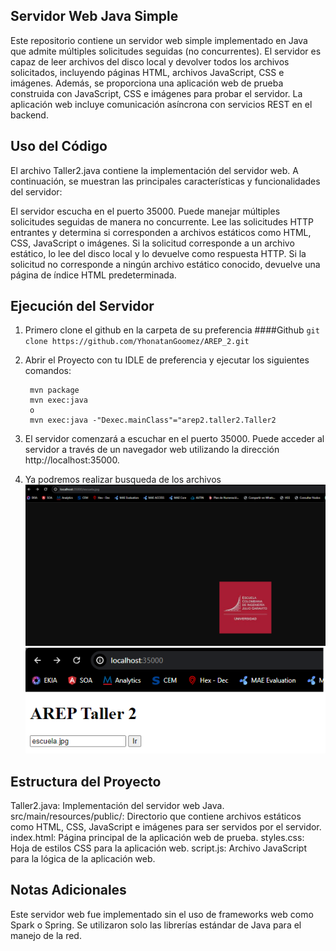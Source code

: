 ## Servidor Web Java Simple
Este repositorio contiene un servidor web simple implementado en Java que admite múltiples solicitudes seguidas (no concurrentes). El servidor es capaz de leer archivos del disco local y devolver todos los archivos solicitados, incluyendo páginas HTML, archivos JavaScript, CSS e imágenes. Además, se proporciona una aplicación web de prueba construida con JavaScript, CSS e imágenes para probar el servidor. La aplicación web incluye comunicación asíncrona con servicios REST en el backend.

## Uso del Código
El archivo Taller2.java contiene la implementación del servidor web. A continuación, se muestran las principales características y funcionalidades del servidor:

El servidor escucha en el puerto 35000.
Puede manejar múltiples solicitudes seguidas de manera no concurrente.
Lee las solicitudes HTTP entrantes y determina si corresponden a archivos estáticos como HTML, CSS, JavaScript o imágenes.
Si la solicitud corresponde a un archivo estático, lo lee del disco local y lo devuelve como respuesta HTTP.
Si la solicitud no corresponde a ningún archivo estático conocido, devuelve una página de índice HTML predeterminada.
## Ejecución del Servidor
1. Primero clone el github en la carpeta de su preferencia
####Github
`git clone https://github.com/YhonatanGoomez/AREP_2.git`
2. Abrir el Proyecto con tu IDLE de preferencia y ejecutar los siguientes comandos:
   
        mvn package
		mvn exec:java
		o
		mvn exec:java -"Dexec.mainClass"="arep2.taller2.Taller2
    
3. El servidor comenzará a escuchar en el puerto 35000. Puede acceder al servidor a través de un navegador web utilizando la dirección http://localhost:35000.
4. Ya podremos realizar busqueda de los archivos
![img.png](src/imagenesgit/imagen1.png)
![img.png](src/imagenesgit/imagen2.png)


## Estructura del Proyecto
Taller2.java: Implementación del servidor web Java.
src/main/resources/public/: Directorio que contiene archivos estáticos como HTML, CSS, JavaScript e imágenes para ser servidos por el servidor.
index.html: Página principal de la aplicación web de prueba.
styles.css: Hoja de estilos CSS para la aplicación web.
script.js: Archivo JavaScript para la lógica de la aplicación web.
## Notas Adicionales
Este servidor web fue implementado sin el uso de frameworks web como Spark o Spring. Se utilizaron solo las librerías estándar de Java para el manejo de la red.
